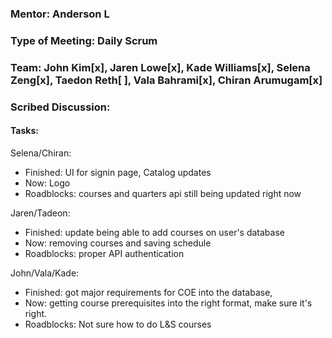 ### Mentor: Anderson L
### Type of Meeting: Daily Scrum
### Team: John Kim[x], Jaren Lowe[x], Kade Williams[x], Selena Zeng[x], Taedon Reth[ ], Vala Bahrami[x], Chiran Arumugam[x]

### Scribed Discussion:


#### Tasks:

Selena/Chiran:
- Finished: UI for signin page, Catalog updates
- Now: Logo
- Roadblocks: courses and quarters api still being updated right now

Jaren/Tadeon:
- Finished: update being able to add courses on user's database
- Now: removing courses and saving schedule
- Roadblocks: proper API authentication

John/Vala/Kade:
- Finished: got major requirements for COE into the database,
- Now: getting course prerequisites into the right format, make sure it's right.
- Roadblocks: Not sure how to do L&S courses
